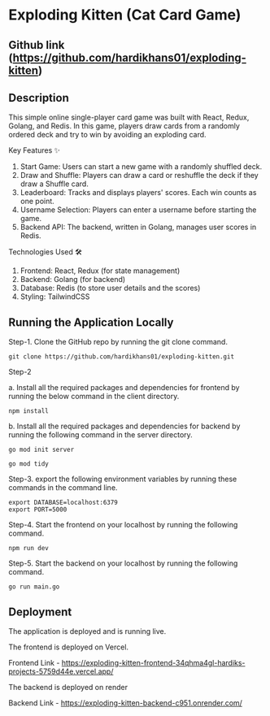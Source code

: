 # Exploding Kitten (Cat Card Game)

## Github link (https://github.com/hardikhans01/exploding-kitten)

## Description

This simple online single-player card game was built with React, Redux, Golang, and Redis. In this game, players draw cards from a randomly ordered deck and try to win by avoiding an exploding card.

Key Features ✨

1. Start Game: Users can start a new game with a randomly shuffled deck.
2. Draw and Shuffle: Players can draw a card or reshuffle the deck if they draw a Shuffle card.
3. Leaderboard: Tracks and displays players' scores. Each win counts as one point.
4. Username Selection: Players can enter a username before starting the game.
5. Backend API: The backend, written in Golang, manages user scores in Redis.

Technologies Used 🛠

1. Frontend: React, Redux (for state management)
2. Backend: Golang (for backend)
3. Database: Redis (to store user details and the scores)
4. Styling: TailwindCSS

## Running the Application Locally

Step-1. Clone the GitHub repo by running the git clone command.

```
git clone https://github.com/hardikhans01/exploding-kitten.git
```

Step-2

a. Install all the required packages and dependencies for frontend by running the below command in the client directory.

```
npm install
```

b. Install all the required packages and dependencies for backend by running the following command in the server directory.

```
go mod init server
```

```
go mod tidy
```

Step-3. export the following environment variables by running these commands in the command line.

```
export DATABASE=localhost:6379
export PORT=5000
```

Step-4. Start the frontend on your localhost by running the following command.

```
npm run dev
```

Step-5. Start the backend on your localhost by running the following command.

```
go run main.go
```

## Deployment

The application is deployed and is running live.

The frontend is deployed on Vercel.

Frontend Link - https://exploding-kitten-frontend-34qhma4gl-hardiks-projects-5759d44e.vercel.app/

The backend is deployed on render

Backend Link - https://exploding-kitten-backend-c951.onrender.com/
